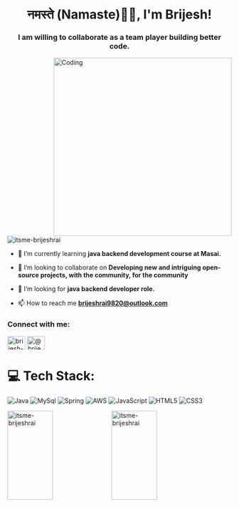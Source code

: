 
<h1 align="center">नमस्ते (Namaste)🙏🏻, I'm Brijesh!</h1>
<h3 align="center">I am willing to collaborate as a team player building better code.</h3>
<img align="right" alt="Coding" width="400" src="https://raw.githubusercontent.com/abhisheknaiidu/abhisheknaiidu/master/code.gif">

<p align="left"> <img src="https://komarev.com/ghpvc/?username=itsme-brijeshrai&label=Profile%20views&color=0e75b6&style=flat" alt="itsme-brijeshrai" /> </p>

- 🌱 I’m currently learning **java backend development course at Masai.**

- 👯 I’m looking to collaborate on **Developing new and intriguing open-source projects, with the community, for the community**

- 🤝 I’m looking for **java backend developer role.**

- 📫 How to reach me **brijeshrai9820@outlook.com**

<h3 align="left">Connect with me:</h3>
<p align="left">
<a href="https://linkedin.com/in/brijesh-kumar-rai-10862022b" target="blank"><img align="center" src="https://raw.githubusercontent.com/rahuldkjain/github-profile-readme-generator/master/src/images/icons/Social/linked-in-alt.svg" alt="brijesh-kumar-rai-10862022b" height="30" width="40" /></a>
<a href="https://medium.com/@brijeshrai9820" target="blank"><img align="center" src="https://raw.githubusercontent.com/rahuldkjain/github-profile-readme-generator/master/src/images/icons/Social/medium.svg" alt="@brijeshrai9820" height="30" width="40" /></a>
</p>

# 💻 Tech Stack:
![Java](https://img.shields.io/badge/java-%23ED8B00.svg?style=for-the-badge&logo=java&logoColor=white) ![MySql](https://img.shields.io/badge/MySql-%23563D7C.svg?style=for-the-badge&logo=MySql&logoColor=white) ![Spring](https://img.shields.io/badge/spring-%236DB33F.svg?style=for-the-badge&logo=spring&logoColor=white) ![AWS](https://img.shields.io/badge/AWS-%23FF9900.svg?style=for-the-badge&logo=amazon-aws&logoColor=white) ![JavaScript](https://img.shields.io/badge/javascript-%23323330.svg?style=for-the-badge&logo=javascript&logoColor=%23F7DF1E) ![HTML5](https://img.shields.io/badge/html5-%23E34F26.svg?style=for-the-badge&logo=html5&logoColor=white) ![CSS3](https://img.shields.io/badge/css3-%231572B6.svg?style=for-the-badge&logo=css3&logoColor=white) 
<p><img align="left" height="200px" width="45%" src="https://github-readme-stats.vercel.app/api/top-langs?username=itsme-brijeshrai&show_icons=true&locale=en&layout=compact" alt="itsme-brijeshrai" /></p>

<p>&nbsp;<img align="center" height="200px" width="45%" src="https://github-readme-stats.vercel.app/api?username=itsme-brijeshrai&show_icons=true&locale=en" alt="itsme-brijeshrai" /></p>


